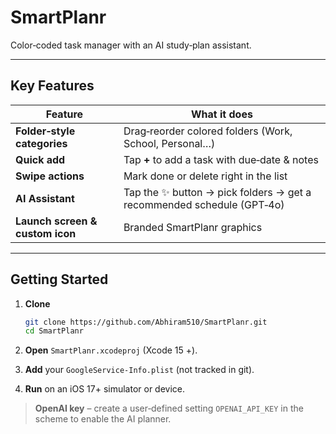 # SmartPlanr

Color‑coded task manager with an AI study‑plan assistant.

---

## Key Features

| Feature                         | What it does                                                          |
| ------------------------------- | --------------------------------------------------------------------- |
| **Folder‑style categories**     | Drag‑reorder colored folders (Work, School, Personal…)                |
| **Quick add**                   | Tap **+** to add a task with due‑date & notes                         |
| **Swipe actions**               | Mark done or delete right in the list                                 |
| **AI Assistant**                | Tap the ✨ button → pick folders → get a recommended schedule (GPT‑4o) |
| **Launch screen & custom icon** | Branded SmartPlanr graphics                                           |

---

## Getting Started

1. **Clone**

   ```bash
   git clone https://github.com/Abhiram510/SmartPlanr.git
   cd SmartPlanr
   ```
2. **Open** `SmartPlanr.xcodeproj` (Xcode 15 +).
3. **Add** your `GoogleService‑Info.plist` (not tracked in git).
4. **Run** on an iOS 17+ simulator or device.

> **OpenAI key** – create a user‑defined setting `OPENAI_API_KEY` in the scheme to enable the AI planner.


